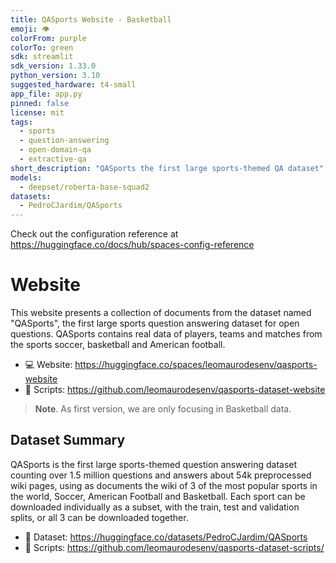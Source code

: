 ```yaml
---
title: QASports Website - Basketball
emoji: 👁
colorFrom: purple
colorTo: green
sdk: streamlit
sdk_version: 1.33.0
python_version: 3.10
suggested_hardware: t4-small
app_file: app.py
pinned: false
license: mit
tags:
  - sports
  - question-answering
  - open-domain-qa
  - extractive-qa
short_description: "QASports the first large sports-themed QA dataset"
models:
  - deepset/roberta-base-squad2
datasets:
  - PedroCJardim/QASports
---
```


Check out the configuration reference at https://huggingface.co/docs/hub/spaces-config-reference

# Website

This website presents a collection of documents from the dataset named "QASports", the first large sports question answering dataset for open questions. QASports contains real data of players, teams and matches from the sports soccer, basketball and American football.

- 💻 Website: https://huggingface.co/spaces/leomaurodesenv/qasports-website
- 🔧 Scripts: https://github.com/leomaurodesenv/qasports-dataset-website

> **Note**. As first version, we are only focusing in Basketball data.

## Dataset Summary

QASports is the first large sports-themed question answering dataset counting over 1.5 million questions and answers about 54k preprocessed wiki pages, using as documents the wiki of 3 of the most popular sports in the world, Soccer, American Football and Basketball. Each sport can be downloaded individually as a subset, with the train, test and validation splits, or all 3 can be downloaded together.

- 🎲 Dataset: https://huggingface.co/datasets/PedroCJardim/QASports
- 🔧 Scripts: https://github.com/leomaurodesenv/qasports-dataset-scripts/
